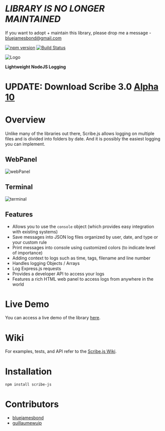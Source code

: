 # *LIBRARY IS NO LONGER MAINTAINED*
If you want to adopt + maintain this library, please drop me a message - bluejamesbond@gmail.com

[![npm version](https://badge.fury.io/js/scribe-js.svg)](http://badge.fury.io/js/scribe-js)  [![Build Status](https://travis-ci.org/bluejamesbond/Scribe.js.svg?branch=master)](https://travis-ci.org/bluejamesbond/Scribe.js)  
   
![Logo](https://raw.githubusercontent.com/bluejamesbond/Scribe.js/master/__misc/scribejs%20design%20logo%20%5Ba%5D.png)

**Lightweight NodeJS Logging**

# UPDATE: Download Scribe 3.0 [Alpha 10](https://github.com/bluejamesbond/Scribe.js/tree/dev)

# Overview

Unlike many of the libraries out there, Scribe.js allows logging on multiple files and is divided into folders by date. And it is possibly the easiest logging you can implement.

## WebPanel
![webPanel](__misc/webPanelDemo.gif)  

## Terminal
![terminal](__misc/terminalDemo.png)  

## Features

- Allows you to use the `console` object (which provides easy integration with existing systems)
- Save messages into JSON log files organized by user, date, and type or your custom rule
- Print messages into console using customized colors (to indicate level of importance)
- Adding context to logs such as time, tags, filename and line number
- Handles logging Objects / Arrays
- Log Express.js requests
- Provides a developer API to access your logs
- Features a rich HTML web panel to access logs from anywhere in the world

# Live Demo
You can access a live demo of the library [here](https://bluejamesbond.github.io/Scribe.js/).

# Wiki

For examples, tests, and API refer to the [Scribe.js Wiki](https://github.com/bluejamesbond/Scribe.js/wiki).

# Installation
```
npm install scribe-js
```

# Contributors

- [bluejamesbond](https://github.com/bluejamesbond)
- [guillaumewuip](https://github.com/guillaumewuip)
